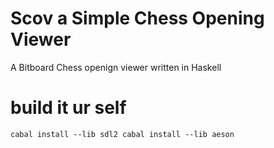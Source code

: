 # Scov a Simple Chess Opening Viewer
A Bitboard Chess openign viewer written in Haskell




# build it ur self
`cabal install --lib sdl2
cabal install --lib aeson`
